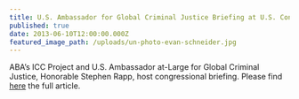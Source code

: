 ```yaml
---
title: U.S. Ambassador for Global Criminal Justice Briefing at U.S. Congress
published: true
date: 2013-06-10T12:00:00.000Z
featured_image_path: /uploads/un-photo-evan-schneider.jpg
---
```



ABA’s ICC Project and U.S. Ambassador at-Large for Global Criminal Justice, Honorable Stephen Rapp, host congressional briefing. Please find [here](https://www.international-criminal-justice-today.org/news/u-s--ambassador-for-global-criminal-justice-briefing-at-u-s--congress/) the full article.